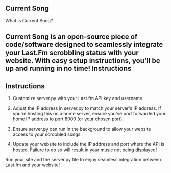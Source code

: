 ## Current Song

What is Current Song?

Current Song is an open-source piece of code/software designed to seamlessly integrate your Last.Fm scrobbling status with your website. With easy setup instructions, you'll be up and running in no time!
Instructions
---
## Instructions

1. Customize server.py with your Last.fm API key and username.

2. Adjust the IP address in server.py to match your server's IP address. If you're hosting this on a home server, ensure you've port forwarded your home IP address to port 8000 (or your chosen port).

3. Ensure server.py can run in the background to allow your website access to your scrobbled songs.

4. Update your website to include the IP address and port where the API is hosted. Failure to do so will result in your music not being displayed!

Run your site and the server.py file to enjoy seamless integration between Last.fm and your website!
